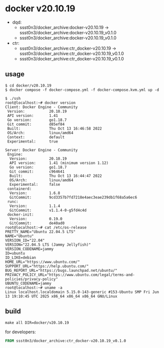 # docker v20.10.19

* dqd:
  * ssst0n3/docker_archive:docker-v20.10.19 -> ssst0n3/docker_archive:docker-v20.10.19_v0.1.0
  * ssst0n3/docker_archive:docker-v20.10.19_v0.1.0
* ctr:
  * ssst0n3/docker_archive:ctr_docker-v20.10.19 -> ssst0n3/docker_archive:ctr_docker-v20.10.19_v0.1.0
  * ssst0n3/docker_archive:ctr_docker-v20.10.19_v0.1.0

## usage

```shell
$ cd docker/v20.10.19
$ docker compose -f docker-compose.yml -f docker-compose.kvm.yml up -d
```

```shell
$ ./ssh
root@localhost:~# docker version
Client: Docker Engine - Community
 Version:           20.10.19
 API version:       1.41
 Go version:        go1.18.7
 Git commit:        d85ef84
 Built:             Thu Oct 13 16:46:58 2022
 OS/Arch:           linux/amd64
 Context:           default
 Experimental:      true

Server: Docker Engine - Community
 Engine:
  Version:          20.10.19
  API version:      1.41 (minimum version 1.12)
  Go version:       go1.18.7
  Git commit:       c964641
  Built:            Thu Oct 13 16:44:47 2022
  OS/Arch:          linux/amd64
  Experimental:     false
 containerd:
  Version:          1.6.8
  GitCommit:        9cd3357b7fd7218e4aec3eae239db1f68a5a6ec6
 runc:
  Version:          1.1.4
  GitCommit:        v1.1.4-0-g5fd4c4d
 docker-init:
  Version:          0.19.0
  GitCommit:        de40ad0
root@localhost:~# cat /etc/os-release 
PRETTY_NAME="Ubuntu 22.04.5 LTS"
NAME="Ubuntu"
VERSION_ID="22.04"
VERSION="22.04.5 LTS (Jammy Jellyfish)"
VERSION_CODENAME=jammy
ID=ubuntu
ID_LIKE=debian
HOME_URL="https://www.ubuntu.com/"
SUPPORT_URL="https://help.ubuntu.com/"
BUG_REPORT_URL="https://bugs.launchpad.net/ubuntu/"
PRIVACY_POLICY_URL="https://www.ubuntu.com/legal/terms-and-policies/privacy-policy"
UBUNTU_CODENAME=jammy
root@localhost:~# uname -a
Linux localhost.localdomain 5.15.0-143-generic #153-Ubuntu SMP Fri Jun 13 19:10:45 UTC 2025 x86_64 x86_64 x86_64 GNU/Linux
```

## build

```shell
make all DIR=docker/v20.10.19
```

for developers:

```dockerfile
FROM ssst0n3/docker_archive:ctr_docker-v20.10.19_v0.1.0
```

